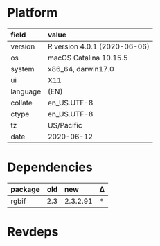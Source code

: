 # Platform

|field    |value                        |
|:--------|:----------------------------|
|version  |R version 4.0.1 (2020-06-06) |
|os       |macOS Catalina 10.15.5       |
|system   |x86_64, darwin17.0           |
|ui       |X11                          |
|language |(EN)                         |
|collate  |en_US.UTF-8                  |
|ctype    |en_US.UTF-8                  |
|tz       |US/Pacific                   |
|date     |2020-06-12                   |

# Dependencies

|package | old|new      |Δ  |
|:-------|---:|:--------|:--|
|rgbif   | 2.3|2.3.2.91 |*  |

# Revdeps

